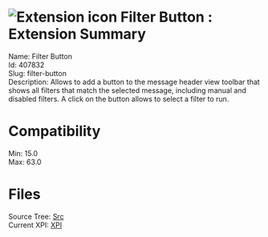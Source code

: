 # ![Extension icon](https://addons.thunderbird.net/user-media/addon_icons/407/407832-64.png?modified=1381800524) Filter Button : Extension Summary

Name: Filter Button  
Id: 407832  
Slug: filter-button  
Description: Allows to add a button to the message header view toolbar that shows all filters that match the selected message, including manual and disabled filters. A click on the button allows to select a filter to run.
  

# Compatibility
Min: 15.0  
Max: 63.0  

# Files

Source Tree: [Src](C:/Dev/Thunderbird/ThunderKdB/xall/x60/407832-filter-button/src)  
Current XPI: [XPI](C:/Dev/Thunderbird/ThunderKdB/xall/x60/407832-filter-button/xpi)  



